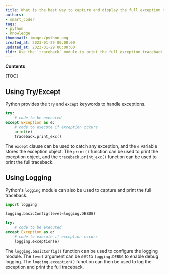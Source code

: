 ```yaml
---
title: What is the best way to capture and display the full exception traceback without stopping the program from running?
authors:
- smart_coder
tags:
- python
- knowledge
thumbnail: images/python.png
created_at: 2023-01-29 00:00:00
updated_at: 2023-01-29 00:00:00
tldr: Use the `traceback` module to print the full exception traceback without halting/exiting the program.
---
```


**Contents**

[TOC]

## Using Try/Except

Python provides the `try` and `except` keywords to handle exceptions.

```python
try:
    # code to be executed
except Exception as e:
    # code to execute if exception occurs
    print(e)
    traceback.print_exc()
```

The `except` clause can be used to catch any exception, and the `e` variable stores the exception object. The `print()` function can be used to print the exception object, and the `traceback.print_exc()` function can be used to print the full traceback.

## Using Logging

Python's `logging` module can also be used to capture and print the full traceback.

```python
import logging

logging.basicConfig(level=logging.DEBUG)

try:
    # code to be executed
except Exception as e:
    # code to execute if exception occurs
    logging.exception(e)
```

The `logging.basicConfig()` function can be used to configure the logging module. The `level` argument can be set to `logging.DEBUG` to enable debug logging. The `logging.exception()` function can then be used to log the exception and print the full traceback.
